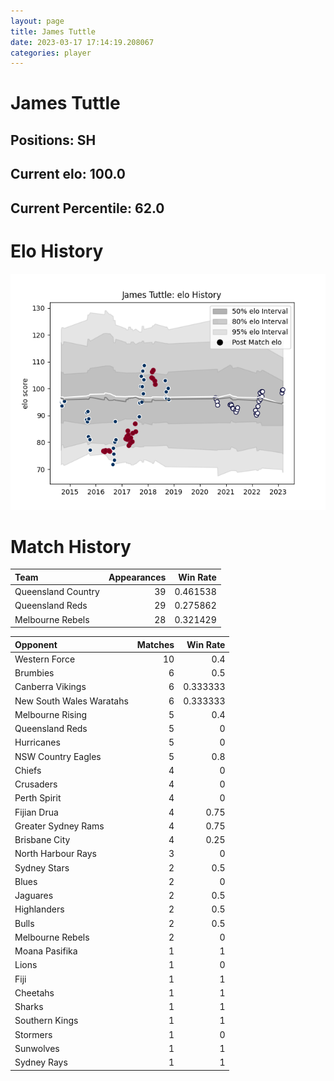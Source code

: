 ```yaml
---  
layout: page  
title: James Tuttle  
date: 2023-03-17 17:14:19.208067  
categories: player  
---
```

# James Tuttle

## Positions: SH

## Current elo: 100.0

## Current Percentile: 62.0

# Elo History


![elo history](history_JamesTuttle.png)
# Match History


| Team               |   Appearances |   Win Rate |
|:-------------------|--------------:|-----------:|
| Queensland Country |            39 |   0.461538 |
| Queensland Reds    |            29 |   0.275862 |
| Melbourne Rebels   |            28 |   0.321429 |

| Opponent                 |   Matches |   Win Rate |
|:-------------------------|----------:|-----------:|
| Western Force            |        10 |   0.4      |
| Brumbies                 |         6 |   0.5      |
| Canberra Vikings         |         6 |   0.333333 |
| New South Wales Waratahs |         6 |   0.333333 |
| Melbourne Rising         |         5 |   0.4      |
| Queensland Reds          |         5 |   0        |
| Hurricanes               |         5 |   0        |
| NSW Country Eagles       |         5 |   0.8      |
| Chiefs                   |         4 |   0        |
| Crusaders                |         4 |   0        |
| Perth Spirit             |         4 |   0        |
| Fijian Drua              |         4 |   0.75     |
| Greater Sydney Rams      |         4 |   0.75     |
| Brisbane City            |         4 |   0.25     |
| North Harbour Rays       |         3 |   0        |
| Sydney Stars             |         2 |   0.5      |
| Blues                    |         2 |   0        |
| Jaguares                 |         2 |   0.5      |
| Highlanders              |         2 |   0.5      |
| Bulls                    |         2 |   0.5      |
| Melbourne Rebels         |         2 |   0        |
| Moana Pasifika           |         1 |   1        |
| Lions                    |         1 |   0        |
| Fiji                     |         1 |   1        |
| Cheetahs                 |         1 |   1        |
| Sharks                   |         1 |   1        |
| Southern Kings           |         1 |   1        |
| Stormers                 |         1 |   0        |
| Sunwolves                |         1 |   1        |
| Sydney Rays              |         1 |   1        |